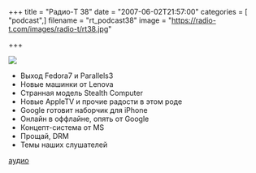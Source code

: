 +++
title = "Радио-T 38"
date = "2007-06-02T21:57:00"
categories = [ "podcast",]
filename = "rt_podcast38"
image = "https://radio-t.com/images/radio-t/rt38.jpg"

+++

![](https://radio-t.com/images/radio-t/rt38.jpg)

- Выход Fedora7 и Parallels3
- Новые машинки от Lenova
- Странная модель Stealth Computer
- Новые AppleTV и прочие радости в этом роде
- Google готовит наборчик для iPhone
- Онлайн в оффлайне, опять от Google
- Концепт-система от MS
- Прощай, DRM
- Темы наших слушателей

[аудио](http://cdn.radio-t.com/rt_podcast38.mp3)
<audio src="http://cdn.radio-t.com/rt_podcast38.mp3" preload="none"></audio>